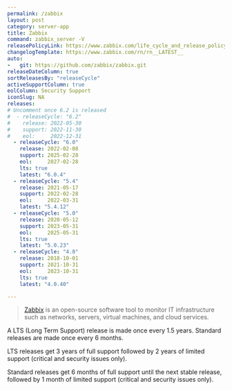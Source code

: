 ```yaml
---
permalink: /zabbix
layout: post
category: server-app
title: Zabbix
command: zabbix_server -V
releasePolicyLink: https://www.zabbix.com/life_cycle_and_release_policy
changelogTemplate: https://www.zabbix.com/rn/rn__LATEST__
auto:
-   git: https://github.com/zabbix/zabbix.git
releaseDateColumn: true
sortReleasesBy: "releaseCycle"
activeSupportColumn: true
eolColumn: Security Support
iconSlug: NA
releases:
# Uncomment once 6.2 is released
#  - releaseCycle: "6.2"
#    release: 2022-05-30
#    support: 2022-11-30
#    eol:     2022-12-31
  - releaseCycle: "6.0"
    release: 2022-02-08
    support: 2025-02-28
    eol:     2027-02-28
    lts: true
    latest: "6.0.4"
  - releaseCycle: "5.4"
    release: 2021-05-17
    support: 2022-02-28
    eol:     2022-03-31
    latest: "5.4.12"
  - releaseCycle: "5.0"
    release: 2020-05-12
    support: 2023-05-31
    eol:     2025-05-31
    lts: true
    latest: "5.0.23"
  - releaseCycle: "4.0"
    release: 2018-10-01
    support: 2021-10-31
    eol:     2023-10-31
    lts: true
    latest: "4.0.40"

---
```


> [Zabbix](https://www.zabbix.com/) is an open-source software tool to monitor IT infrastructure such as networks, servers, virtual machines, and cloud services.

A LTS (Long Term Support) release is made once every 1.5 years. Standard releases are made once every 6 months.

LTS releases get 3 years of full support followed by 2 years of limited support (critical and security issues only).

Standard releases get 6 months of full support until the next stable release, followed by 1 month of limited support (critical and security issues only).
